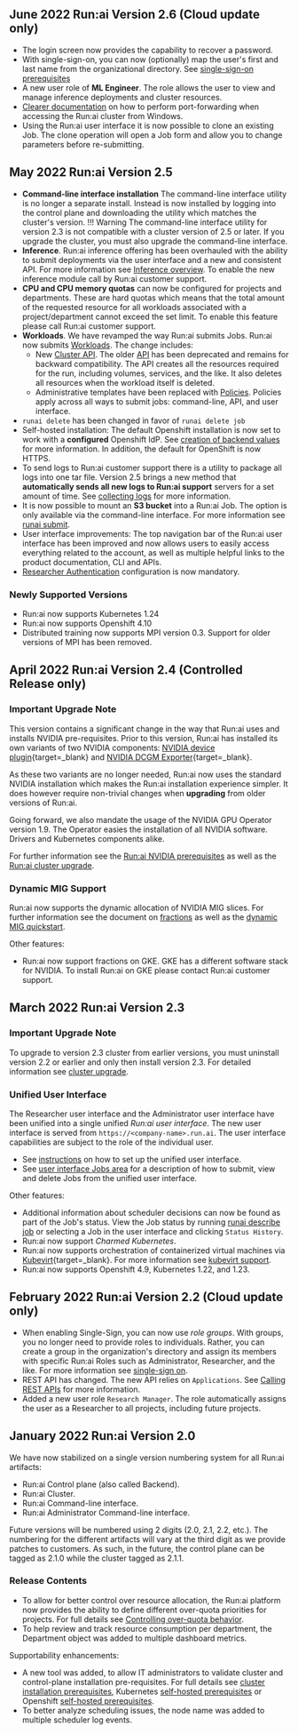 
## June 2022 Run:ai Version 2.6 (Cloud update only)

* The login screen now provides the capability to recover a password. 
* With single-sign-on, you can now (optionally) map the user's first and last name from the organizational directory. See [single-sign-on prerequisites](../admin/runai-setup/authentication/sso.md#prerequisites)
* A new user role of __ML Engineer__. The role allows the user to view and manage inference deployments and cluster resources. 
* [Clearer documentation](../admin/researcher-setup/cli-install#use-runai-on-windows) on how to perform port-forwarding when accessing the Run:ai cluster from Windows.
* Using the Run:ai user interface it is now possible to clone an existing Job. The clone operation will open a Job form and allow you to change parameters before re-submitting. 

## May 2022 Run:ai Version 2.5

* __Command-line interface installation__ The command-line interface utility is no longer a separate install. Instead is now installed by logging into the control plane and downloading the utility which matches the cluster's version. 
!!! Warning
    The command-line interface utility for version 2.3 is not compatible with a cluster version of 2.5 or later. If you upgrade the cluster, you must also upgrade the command-line interface. 
* __Inference__. Run:ai inference offering has been overhauled with the ability to submit deployments via the user interface and a new and consistent API. For more information see [Inference overview](../admin/workloads/inference-overview.md). To enable the new inference module call by Run:ai customer support.
* __CPU and CPU memory quotas__ can now be configured for projects and departments. These are hard quotas which means that the total amount of the requested resource for all workloads associated with a project/department cannot exceed the set limit. To enable this feature please call Run:ai customer support.
* __Workloads__. We have revamped the way Run:ai submits Jobs. Run:ai now submits [Workloads](../admin/workloads/workload-overview-admin.md). The change includes:
    * New [Cluster API](../developer/cluster-api/workload-overview-dev.md). The older [API](../developer/deprecated/researcher-rest-api/overview.md) has been deprecated and remains for backward compatibility. The API creates all the resources required for the run, including volumes, services, and the like. It also deletes all resources when the workload itself is deleted. 
    * Administrative templates have been replaced with [Policies](../admin/workloads/policies.md). Policies apply across all ways to submit jobs: command-line, API, and user interface. 
* `runai delete` has been changed in favor of `runai delete job` 
* Self-hosted installation: The default Openshift installation is now set to work with a __configured__ Openshift IdP. See [creation of backend values](../admin/runai-setup/self-hosted/ocp/backend.md) for more information. In addition, the default for OpenShift is now HTTPS.
* To send logs to Run:ai customer support there is a utility to package all logs into one tar file. Version 2.5 brings a new method that __automatically sends all new logs to Run:ai support__ servers for a set amount of time. See [collecting logs](../index.md#collect-logs-to-send-to-support) for more information.
* It is now possible to mount an __S3 bucket__ into a Run:ai Job. The option is only available via the command-line interface. For more information see [runai submit](../Researcher/cli-reference/runai-submit/?h=s3#-s3-string).
* User interface improvements: The top navigation bar of the Run:ai user interface has been improved and now allows users to easily access everything related to the account, as well as multiple helpful links to the product documentation, CLI and APIs. 
* [Researcher Authentication](../admin/runai-setup/authentication/researcher-authentication.md) configuration is now mandatory. 


### Newly Supported Versions
* Run:ai now supports Kubernetes 1.24
* Run:ai now supports Openshift 4.10
* Distributed training now supports MPI version 0.3. Support for older versions of MPI has been removed. 

## April 2022 Run:ai Version 2.4 (Controlled Release only)

### Important Upgrade Note

This version contains a significant change in the way that Run:ai uses and installs NVIDIA pre-requisites. Prior to this version, Run:ai has installed its own variants of two NVIDIA components: [NVIDIA device plugin](https://github.com/NVIDIA/k8s-device-plugin){target=_blank} and [NVIDIA DCGM Exporter](https://github.com/NVIDIA/dcgm-exporter){target=_blank}. 

As these two variants are no longer needed, Run:ai now uses the standard NVIDIA installation which makes the Run:ai installation experience simpler. It does however require non-trivial changes when __upgrading__ from older versions of Run:ai. 

Going forward, we also mandate the usage of the NVIDIA GPU Operator version 1.9. The Operator easies the installation of all NVIDIA software. Drivers and Kubernetes components alike. 

For further information see the [Run:ai NVIDIA prerequisites](../admin/runai-setup/cluster-setup/cluster-prerequisites.md#nvidia) as well as the [Run:ai cluster upgrade](../admin/runai-setup/cluster-setup/cluster-upgrade.md#upgrade-from-version-23-or-older-to-version-24-or-higher).

### Dynamic MIG Support

Run:ai now supports the dynamic allocation of NVIDIA MIG slices. For further information see the document on [fractions](../Researcher/scheduling/fractions.md) as well as the [dynamic MIG quickstart](../Researcher/Walkthroughs/quickstart-mig.md).

Other features:

* Run:ai now support fractions on GKE. GKE has a different software stack for NVIDIA. To install Run:ai on GKE please contact Run:ai customer support. 



## March 2022 Run:ai Version 2.3

### Important Upgrade Note

To upgrade to version 2.3 cluster from earlier versions, you must uninstall version 2.2 or earlier and only then install version 2.3. For detailed information see [cluster upgrade](../admin/runai-setup/cluster-setup/cluster-upgrade.md).

### Unified User Interface

The Researcher user interface and the Administrator user interface have been unified into a single unified _Run:ai user interface_. The new user interface is served from `https://<company-name>.run.ai`. The user interface capabilities are subject to the role of the individual user. 

* See [instructions](../admin/admin-ui-setup/overview.md) on how to set up the unified user interface. 
* See [user interface Jobs area](../admin/admin-ui-setup/jobs.md) for a description of how to submit, view and delete Jobs from the unified user interface. 


Other features:
 
* Additional information about scheduler decisions can now be found as part of the Job's status. View the Job status by running [runai describe job](../Researcher/cli-reference/runai-describe.md) or selecting a Job in the user interface and clicking `Status History`.
* Run:ai now support _Charmed Kubernetes_. 
* Run:ai now supports orchestration of containerized virtual machines via [Kubevirt](https://kubevirt.io/){target=_blank}. For more information see [kubevirt support](../admin/integration/kubevirt.md).
* Run:ai now supports Openshift 4.9, Kubernetes 1.22, and 1.23.

## February 2022 Run:ai Version 2.2 (Cloud update only)

* When enabling Single-Sign, you can now use _role groups_. With groups, you no longer need to provide roles to individuals. Rather, you can create a group in the organization's directory and assign its members with specific Run:ai Roles such as Administrator, Researcher, and the like. For more information see [single-sign on](../admin/runai-setup/authentication/sso.md).
* REST API has changed. The new API relies on `Applications`. See [Calling REST APIs](../developer/rest-auth.md) for more information. 
* Added a new user role `Research Manager`. The role automatically assigns the user as a Researcher to all projects, including future projects. 

## January 2022 Run:ai Version 2.0

We have now stabilized on a single version numbering system for all Run:ai artifacts: 

* Run:ai Control plane (also called Backend).
* Run:ai Cluster.
* Run:ai Command-line interface.
* Run:ai Administrator Command-line interface.

Future versions will be numbered using 2 digits (2.0, 2.1, 2.2, etc.). The numbering for the different artifacts will vary at the third digit as we provide patches to customers. As such, in the future, the control plane can be tagged as 2.1.0 while the cluster tagged as 2.1.1.

### Release Contents

* To allow for better control over resource allocation, the Run:ai platform now provides the ability to define different over-quota priorities for projects. For full details see [Controlling over-quota behavior](../../admin/admin-ui-setup/project-setup/#controlling-over-quota-behavior).
* To help review and track resource consumption per department, the Department object was added to multiple dashboard metrics.

Supportability enhancements:

* A new tool was added, to allow IT administrators to validate cluster and control-plane installation pre-requisites. For full details see [cluster installation prerequisites](../../admin/runai-setup/cluster-setup/cluster-prerequisites/#pre-install-script), Kubernetes [self-hosted prerequisites](../../admin/runai-setup/self-hosted/k8s/prerequisites/#pre-install-script) or Openshift [self-hosted prerequisites](../../admin/runai-setup/self-hosted/ocp/prerequisites/#pre-install-script).
* To better analyze scheduling issues, the node name was added to multiple scheduler log events.
